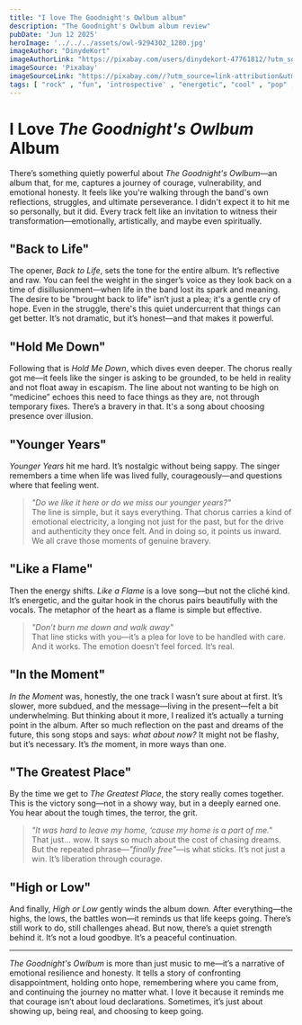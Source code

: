 ```yaml
---
title: "I love The Goodnight's Owlbum album"
description: "The Goodnight's Owlbum album review"
pubDate: 'Jun 12 2025'
heroImage: '../../../assets/owl-9294302_1280.jpg'
imageAuthor: "DinydeKort"
imageAuthorLink: "https://pixabay.com/users/dinydekort-47761812/?utm_source=link-attribution&utm_medium=referral&utm_campaign=image&utm_content=9294302"
imageSource: 'Pixabay'
imageSourceLink: "https://pixabay.com//?utm_source=link-attribution&utm_medium=referral&utm_campaign=image&utm_content=9294302"
tags: [ "rock" , "fun", 'introspective' , "energetic", "cool" , "pop" ,'indie',"courage" ]
---
```


# I Love *The Goodnight's Owlbum* Album

There’s something quietly powerful about *The Goodnight's Owlbum*—an album that, for me, captures a journey of courage,
vulnerability, and emotional honesty. It feels like you're walking through the band's own reflections, struggles, and
ultimate perseverance. I didn't expect it to hit me so personally, but it did. Every track felt like an invitation to
witness their transformation—emotionally, artistically, and maybe even spiritually.

## \"Back to Life\"

The opener, *Back to Life*, sets the tone for the entire album. It’s reflective and raw. You can feel the weight in the
singer’s voice as they look back on a time of disillusionment—when life in the band lost its spark and meaning. The
desire to be "brought back to life" isn’t just a plea; it's a gentle cry of hope. Even in the struggle, there's this
quiet undercurrent that things can get better. It’s not dramatic, but it’s honest—and that makes it powerful.

## \"Hold Me Down\"

Following that is *Hold Me Down*, which dives even deeper. The chorus really got me—it feels like the singer is asking
to be grounded, to be held in reality and not float away in escapism. The line about not wanting to be high on
“medicine” echoes this need to face things as they are, not through temporary fixes. There’s a bravery in that. It's a
song about choosing presence over illusion.

## \"Younger Years\"

*Younger Years* hit me hard. It’s nostalgic without being sappy. The singer remembers a time when life was lived fully,
courageously—and questions where that feeling went.
> *\"Do we like it here or do we miss our younger years?\"*  
> The line is simple, but it says everything. That chorus carries a kind of emotional electricity, a longing not just
> for
> the past, but for the drive and authenticity they once felt. And in doing so, it points us inward. We all crave those
> moments of genuine bravery.

## \"Like a Flame\"

Then the energy shifts. *Like a Flame* is a love song—but not the cliché kind. It’s energetic, and the guitar hook in
the chorus pairs beautifully with the vocals. The metaphor of the heart as a flame is simple but effective.
> *\"Don’t burn me down and walk away\"*  
> That line sticks with you—it’s a plea for love to be handled with care. And it works. The emotion doesn’t feel forced.
> It’s real.

## \"In the Moment\"

*In the Moment* was, honestly, the one track I wasn’t sure about at first. It’s slower, more subdued, and the
message—living in the present—felt a bit underwhelming. But thinking about it more, I realized it’s actually a turning
point in the album. After so much reflection on the past and dreams of the future, this song stops and says: *what about
now?* It might not be flashy, but it’s necessary. It’s *the* moment, in more ways than one.

## \"The Greatest Place\"

By the time we get to *The Greatest Place*, the story really comes together. This is the victory song—not in a showy
way, but in a deeply earned one. You hear about the tough times, the terror, the grit.
> *\"It was hard to leave my home, ‘cause my home is a part of me.\"*  
> That just... wow. It says so much about the cost of chasing dreams. But the repeated phrase—*\"finally free\"*—is what
> sticks. It’s not just a win. It’s liberation through courage.

## \"High or Low\"

And finally, *High or Low* gently winds the album down. After everything—the highs, the lows, the battles won—it reminds
us that life keeps going. There’s still work to do, still challenges ahead. But now, there’s a quiet strength behind it.
It’s not a loud goodbye. It’s a peaceful continuation.

---

*The Goodnight's Owlbum* is more than just music to me—it’s a narrative of emotional resilience and honesty. It tells a
story of confronting disappointment, holding onto hope, remembering where you came from, and continuing the journey no
matter what. I love it because it reminds me that courage isn’t about loud declarations. Sometimes, it’s just about
showing up, being real, and choosing to keep going.


